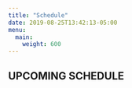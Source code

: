 ```yaml
---
title: "Schedule"
date: 2019-08-25T13:42:13-05:00
menu:
  main:
    weight: 600
---
```

## UPCOMING SCHEDULE

<link href="https://unpkg.com/@fullcalendar/core@4.3.1/main.min.css" rel="stylesheet">
<link href="https://unpkg.com/@fullcalendar/list@4.3.0/main.min.css" rel="stylesheet">
<script src="https://unpkg.com/@fullcalendar/core@4.3.1/main.min.js"></script>
<script src="https://unpkg.com/@fullcalendar/google-calendar@4.3.0/main.min.js"></script>
<script src="/customListView.js"></script>

<script type='text/javascript'>
  document.addEventListener('DOMContentLoaded', function() {
    var calendarEl = document.getElementById('calendar');

    var calendar = new FullCalendar.Calendar(calendarEl, {
      plugins: [ 'list', 'googleCalendar' ],
      header: false,
      defaultView: 'listYear',
      googleCalendarApiKey: 'AIzaSyCTjnKkpaxowdC4yRKVxpipbwPT14yrve8',
      eventSources: [
        {
          googleCalendarId: 'manitowocmarineband.org_t157r5a71378md7r86m4jn5lc0@group.calendar.google.com'
        },
        {
          googleCalendarId: 'manitowocmarineband.org_qin5q3e7s39jlqsd4p1hfu9ino@group.calendar.google.com',
          className: 'other-event'
        }
      ],
      height: 'auto'
    });

    calendar.render();
  });
</script>

<div id="calendar"></div>
